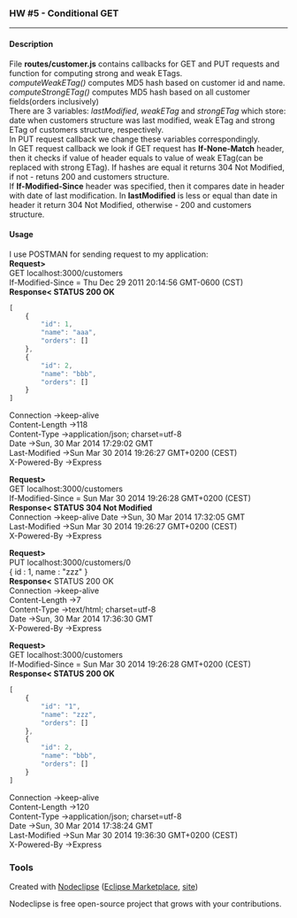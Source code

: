 ### HW #5 - Conditional GET
---

#### Description  

File __routes/customer.js__ contains callbacks for GET and PUT requests and function for computing strong and weak ETags.  
_computeWeakETag()_ computes MD5 hash based on customer id and name.  
_computeStrongETag()_ computes MD5 hash based on all customer fields(orders inclusively)  
There are 3 variables: _lastModified_, _weakETag_ and _strongETag_ which store: date when customers structure was last modified, weak ETag and strong ETag of customers structure, respectively.  
In PUT request callback we change these variables correspondingly.  
In GET request callback we look if GET request has __If-None-Match__ header, then it checks if value of header equals to value of weak ETag(can be replaced with strong ETag). If hashes are equal it returns 304 Not Modified, if not - retuns 200 and customers structure.  
If __If-Modified-Since__ header was specified, then it compares date in header with date of last modification. In __lastModified__ is less or equal than date in header it return 304 Not Modified, otherwise - 200 and customers structure.

#### Usage  
I use POSTMAN for sending request to my application:  
__Request>__  
GET localhost:3000/customers  
If-Modified-Since = Thu Dec 29 2011 20:14:56 GMT-0600 (CST)  
__Response<  STATUS 200 OK__  
```javascript
[
    {
        "id": 1,
        "name": "aaa",
        "orders": []
    },
    {
        "id": 2,
        "name": "bbb",
        "orders": []
    }
]
```  
Connection →keep-alive  
Content-Length →118  
Content-Type →application/json; charset=utf-8  
Date →Sun, 30 Mar 2014 17:29:02 GMT  
Last-Modified →Sun Mar 30 2014 19:26:27 GMT+0200 (CEST)  
X-Powered-By →Express

__Request>__   
GET localhost:3000/customers  
If-Modified-Since = Sun Mar 30 2014 19:26:28 GMT+0200 (CEST)  
__Response<  STATUS 304 Not Modified__  
Connection →keep-alive
Date →Sun, 30 Mar 2014 17:32:05 GMT  
Last-Modified →Sun Mar 30 2014 19:26:27 GMT+0200 (CEST)  
X-Powered-By →Express  

__Request>__  
PUT localhost:3000/customers/0  
{ id : 1, name : "zzz" }  
__Response<__ STATUS 200 OK  
Connection →keep-alive  
Content-Length →7  
Content-Type →text/html; charset=utf-8  
Date →Sun, 30 Mar 2014 17:36:30 GMT  
X-Powered-By →Express  

__Request>__  
GET localhost:3000/customers  
If-Modified-Since = Sun Mar 30 2014 19:26:28 GMT+0200 (CEST)  
__Response< STATUS 200 OK__  
```javascript
[
    {
        "id": "1",
        "name": "zzz",
        "orders": []
    },
    {
        "id": 2,
        "name": "bbb",
        "orders": []
    }
]
```  
Connection →keep-alive  
Content-Length →120  
Content-Type →application/json; charset=utf-8  
Date →Sun, 30 Mar 2014 17:38:24 GMT  
Last-Modified →Sun Mar 30 2014 19:36:30 GMT+0200 (CEST)  
X-Powered-By →Express  

### Tools

Created with [Nodeclipse](https://github.com/Nodeclipse/nodeclipse-1)
 ([Eclipse Marketplace](http://marketplace.eclipse.org/content/nodeclipse), [site](http://www.nodeclipse.org))   

Nodeclipse is free open-source project that grows with your contributions.
